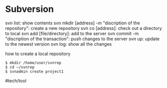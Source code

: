 # Subversion
svn list: show contents
svn mkdir [address] -m "discription of the repository": create a new repository
svn co [address]: check out a directory to local
svn add [file/directory]: add to the server
svn commit -m "discription of the transaction": push changes to the server
svn up: update to the newest version
svn log: show all the changes

how to create a local repository

```
$ mkdir /home/user/svnrep
$ cd ~/svnrep
$ svnadmin create project1
```

#tech/tool